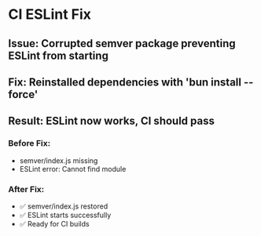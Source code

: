 # CI ESLint Fix

## Issue: Corrupted semver package preventing ESLint from starting

## Fix: Reinstalled dependencies with 'bun install --force'

## Result: ESLint now works, CI should pass

### Before Fix:

- semver/index.js missing
- ESLint error: Cannot find module

### After Fix:

- ✅ semver/index.js restored
- ✅ ESLint starts successfully
- ✅ Ready for CI builds
